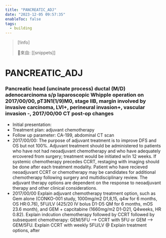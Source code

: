 ```yaml
---
title: "PANCREATIC_ADJ"
date: "2023-12-05 09:57:35"
enableToc: false
tags:
  - building
---
```


> [!info]
>
> 🌱來自: [[snippets]]

# PANCREATIC_ADJ

### Pancreatic head (uncinate process) ductal (M/D) adenocarcinoma s/p laparoscopic Whipple operation on 2017/00/00, pT3N1(1/9)M0, stage IIB, margin involved by invasive carcinoma, LVI+, perineural invasion+, vascular invasion -, 2017/00/00 CT post-op changes

- Initial presentation:
- Treatment plan: adjuvant chemotherapy
- Follow up parameter: CA-199, abdominal CT scan
- 2017/00/00: The purpose of adjuvant treatment is to improve DFS and OS but not 100%. Adjuvant treatment should be administered to patients who have not had neoadjuvant chemotherapy and who have adequately ercovered from surgery; treatment would be initiated w/in 12 weeks. If systemic chemotherapy precedes CCRT, restaging with imaging should be done after each treatment modality. Patient who have recieved neoadjuvant CCRT or chemotherapy may be candidates for additional chemotherapy following surgery and multidisciplinary review. The adjuvant therapy options are dependent on the response to neoadjuvant therapy and other clinical considerations.
- 2017/00/00 Explain adjuvant chemotherapy treatment option, such as Gem alone (CONKO-001 study, 1000mg/m2 D1,8,15, q4w for 6 months, OS HR:0.76), 5FU/LV (425/20 IV bolus D1-D5 QM for 6 months, mOS 23.6 month), and GEM + capcitabine (1660mg/m2 D1-D21, Q4weeks, HR 0.82). Explain indcution chemotherapy followed by CCRT followed by subsequent chemotherapy: GEM/5FU --> CCRT with 5FU or GEM --> GEM/5FU. Explain CCRT with weekly 5FU/LV
  @ Explain treatment options, after

